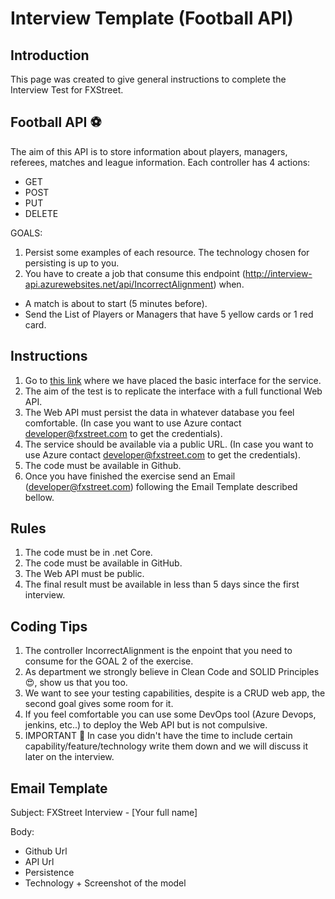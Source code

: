 # Interview Template (Football API)

## Introduction

This page was created to give general instructions to complete the Interview Test for FXStreet. 

## Football API :soccer:

The aim of this API is to store information about players, managers, referees, matches and league information. Each controller has 4 actions:

* GET
* POST
* PUT
* DELETE

GOALS:

1. Persist some examples of each resource. The technology chosen for persisting is up to you.
2. You have to create a job that consume this endpoint (http://interview-api.azurewebsites.net/api/IncorrectAlignment) when.
  - A match is about to start (5 minutes before).
  - Send the List of Players or Managers that have 5 yellow cards or 1 red card.

## Instructions


1. Go to [this link](http://interview-api.azurewebsites.net/swagger/index.html) where we have placed the basic interface for the service.
2. The aim of the test is to replicate the interface with a full functional Web API.
3. The Web API must persist the data in whatever database you feel comfortable. (In case you want to use Azure contact developer@fxstreet.com to get the credentials).
4. The service should be available via a public URL. (In case you want to use Azure contact developer@fxstreet.com to get the credentials).
5. The code must be available in Github.
6. Once you have finished the exercise send an Email (developer@fxstreet.com) following the Email Template described bellow.

## Rules

1. The code must be in .net Core.
2. The code must be available in GitHub.
3. The Web API must be public.
4. The final result must be available in less than 5 days since the first interview.

## Coding Tips

1. The controller IncorrectAlignment is the enpoint that you need to consume for the GOAL 2 of the exercise.
2. As department we strongly believe in Clean Code and SOLID Principles :heart_eyes:, show us that you too.
3. We want to see your testing capabilities, despite is a CRUD web app, the second goal gives some room for it.
4. If you feel comfortable you can use some DevOps tool (Azure Devops, jenkins, etc..) to deploy the Web API but is not compulsive.
5. IMPORTANT :running: In case you didn't have the time to include certain capability/feature/technology write them down and we will discuss it later on the interview.

## Email Template

Subject: FXStreet Interview - [Your full name]

Body: 

* Github Url
* API Url
* Persistence 
* Technology + Screenshot of the model
